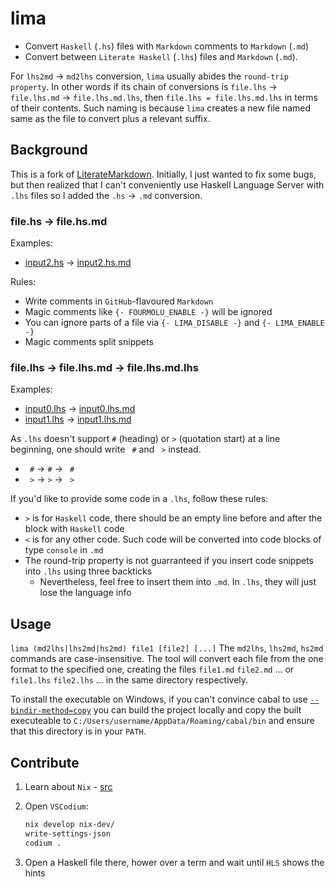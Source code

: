 # lima

- Convert `Haskell` (`.hs`) files with `Markdown` comments to `Markdown` (`.md`)
- Convert between `Literate Haskell` (`.lhs`) files  and `Markdown` (`.md`).

For `lhs2md` -> `md2lhs` conversion, `lima` usually abides the `round-trip property`. In other words if its chain of conversions is `file.lhs` -> `file.lhs.md` -> `file.lhs.md.lhs`, then `file.lhs = file.lhs.md.lhs` in terms of their contents. Such naming is because `lima` creates a new file named same as the file to convert plus a relevant suffix.

## Background

This is a fork of [LiterateMarkdown](https://github.com/haskie-lambda/LiterateMarkdown). Initially, I just wanted to fix some bugs, but then realized that I can't conveniently use Haskell Language Server with `.lhs` files so I added the `.hs` -> `.md` conversion.

### file.hs -> file.hs.md

Examples:

- [input2.hs](./testdata/input2.hs) -> [input2.hs.md](./testdata/input2.hs.md)

Rules:

- Write comments in `GitHub`-flavoured `Markdown`
- Magic comments like `{- FOURMOLU_ENABLE -}` will be ignored
- You can ignore parts of a file via `{- LIMA_DISABLE -}` and `{- LIMA_ENABLE -}`
- Magic comments split snippets

### file.lhs -> file.lhs.md -> file.lhs.md.lhs

Examples:

- [input0.lhs](./testdata/input0.lhs) -> [input0.lhs.md](./testdata/input0.lhs.md)
- [input1.lhs](./testdata/input1.lhs) -> [input1.lhs.md](./testdata/input1.lhs.md)

As `.lhs` doesn't support `#` (heading) or `>` (quotation start) at a line beginning, one should write ` #` and ` >` instead.

- ` #` -> `#` -> ` #`
- ` >` -> `>` -> ` >`

If you'd like to provide some code in a `.lhs`, follow these rules:

- `>` is for `Haskell` code, there should be an empty line before and after the block with `Haskell` code
- `<` is for any other code. Such code will be converted into code blocks of type `console` in `.md`
- The round-trip property is not guarranteed if you insert code snippets into `.lhs` using three backticks
  - Nevertheless, feel free to insert them into `.md`. In `.lhs`, they will just lose the language info

## Usage

`lima (md2lhs|lhs2md|hs2md) file1 [file2] [...]`
The `md2lhs`, `lhs2md`, `hs2md` commands are case-insensitive.
The tool will convert each file from the one format to the specified one, creating the files `file1.md` `file2.md` ... or `file1.lhs` `file2.lhs` ... in the same directory respectively.

To install the executable on Windows, if you can't convince cabal to use [`--bindir-method=copy`](https://github.com/haskell/cabal/issues/5748) you can build the project locally and copy the built executeable to `C:/Users/username/AppData/Roaming/cabal/bin` and ensure that this directory is in your `PATH`.

## Contribute

1. Learn about `Nix` - [src](https://github.com/deemp/flakes#prerequisites)
1. Open `VSCodium`:

    ```sh
    nix develop nix-dev/
    write-settings-json
    codium .
    ```

1. Open a Haskell file there, hower over a term and wait until `HLS` shows the hints

